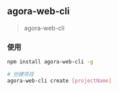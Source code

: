 ## agora-web-cli
> agora-web-cli

### 使用
```bash
npm install agora-web-cli -g

# 创建项目
agora-web-cli create [projectName]
```
